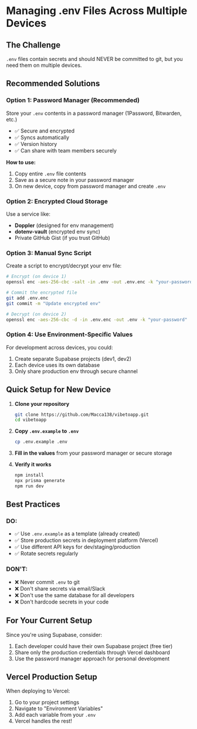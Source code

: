 # Managing .env Files Across Multiple Devices

## The Challenge
`.env` files contain secrets and should NEVER be committed to git, but you need them on multiple devices.

## Recommended Solutions

### Option 1: Password Manager (Recommended)
Store your `.env` contents in a password manager (1Password, Bitwarden, etc.)
- ✅ Secure and encrypted
- ✅ Syncs automatically
- ✅ Version history
- ✅ Can share with team members securely

**How to use:**
1. Copy entire `.env` file contents
2. Save as a secure note in your password manager
3. On new device, copy from password manager and create `.env`

### Option 2: Encrypted Cloud Storage
Use a service like:
- **Doppler** (designed for env management)
- **dotenv-vault** (encrypted env sync)
- Private GitHub Gist (if you trust GitHub)

### Option 3: Manual Sync Script
Create a script to encrypt/decrypt your env file:

```bash
# Encrypt (on device 1)
openssl enc -aes-256-cbc -salt -in .env -out .env.enc -k "your-password"

# Commit the encrypted file
git add .env.enc
git commit -m "Update encrypted env"

# Decrypt (on device 2)
openssl enc -aes-256-cbc -d -in .env.enc -out .env -k "your-password"
```

### Option 4: Use Environment-Specific Values
For development across devices, you could:
1. Create separate Supabase projects (dev1, dev2)
2. Each device uses its own database
3. Only share production env through secure channel

## Quick Setup for New Device

1. **Clone your repository**
   ```bash
   git clone https://github.com/Macca138/vibetoapp.git
   cd vibetoapp
   ```

2. **Copy `.env.example` to `.env`**
   ```bash
   cp .env.example .env
   ```

3. **Fill in the values** from your password manager or secure storage

4. **Verify it works**
   ```bash
   npm install
   npx prisma generate
   npm run dev
   ```

## Best Practices

### DO:
- ✅ Use `.env.example` as a template (already created)
- ✅ Store production secrets in deployment platform (Vercel)
- ✅ Use different API keys for dev/staging/production
- ✅ Rotate secrets regularly

### DON'T:
- ❌ Never commit `.env` to git
- ❌ Don't share secrets via email/Slack
- ❌ Don't use the same database for all developers
- ❌ Don't hardcode secrets in your code

## For Your Current Setup

Since you're using Supabase, consider:
1. Each developer could have their own Supabase project (free tier)
2. Share only the production credentials through Vercel dashboard
3. Use the password manager approach for personal development

## Vercel Production Setup

When deploying to Vercel:
1. Go to your project settings
2. Navigate to "Environment Variables"
3. Add each variable from your `.env`
4. Vercel handles the rest!